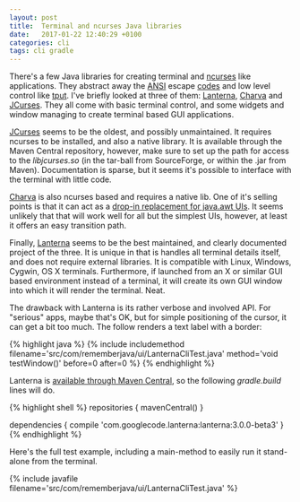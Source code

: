 ```yaml
---
layout: post
title:  Terminal and ncurses Java libraries
date:   2017-01-22 12:40:29 +0100
categories: cli
tags: cli gradle
---
```


There's a few Java libraries for creating terminal and [ncurses][ncurses] like applications. They abstract away the [ANSI][ansi] escape [codes][terminalcodes] and low level control like [tput][tput]. I've briefly looked at three of them: [Lanterna][lanterna-gh], [Charva][charva] and [JCurses][JCurses]. They all come with basic terminal control, and some widgets and window managing to create terminal based GUI applications.

[JCurses][JCurses] seems to be the oldest, and possibly unmaintained. It requires ncurses to be installed, and also a native library. It is available through the Maven Central repository, however, make sure to set up the path for access to the *libjcurses.so* (in the tar-ball from SourceForge, or within the .jar from Maven). Documentation is sparse, but it seems it's possible to interface with the terminal with little code.

[Charva][Charva] is also ncurses based and requires a native lib. One of it's selling points is that it can act as a [drop-in replacement for java.awt UIs][charva-awt]. It seems unlikely that that will work well for all but the simplest UIs, however, at least it offers an easy transition path.

Finally, [Lanterna][lanterna-gh] seems to be the best maintained, and clearly documented project of the three. It is unique in that is handles all terminal details itself, and does not require external libraries. It is compatible with Linux, Windows, Cygwin, OS X terminals. Furthermore, if launched from an X or similar GUI based environment instead of a terminal, it will create its own GUI window into which it will render the terminal. Neat.

The drawback with Lanterna is its rather verbose and involved API. For "serious" apps, maybe that's OK, but for simple positioning of the cursor, it can get a bit too much. The follow renders a text label with a border:

{% highlight java %}
{% include includemethod filename='src/com/rememberjava/ui/LanternaCliTest.java' method='void testWindow()' before=0  after=0 %}
{% endhighlight %}

Lanterna is [available through Maven Central][lanterna-maven], so the following *gradle.build* lines will do.

{% highlight shell %}
repositories {
  mavenCentral()
}

dependencies {
  compile 'com.googlecode.lanterna:lanterna:3.0.0-beta3'
}
{% endhighlight %}

Here's the full test example, including a main-method to easily run it stand-alone from the terminal.

{% include javafile filename='src/com/rememberjava/ui/LanternaCliTest.java' %}

[ansi]: https://en.wikipedia.org/wiki/ANSI_escape_code
[terminalcodes]: http://wiki.bash-hackers.org/scripting/terminalcodes
[tput]: https://gist.github.com/komasaru/789216cf9cf5e1aa339c
[ncurses]: https://www.gnu.org/software/ncurses/ncurses.html
[lanterna-gh]: https://github.com/mabe02/lanterna
[lanterna-maven]: http://search.maven.org/#search|ga|1|a%3A%22lanterna%22
[charva]: http://www.pitman.co.za/projects/charva/index.html
[charva-awt]: http://www.pitman.co.za/projects/charva/Screenshots.html
[JCurses]: https://sourceforge.net/projects/javacurses
